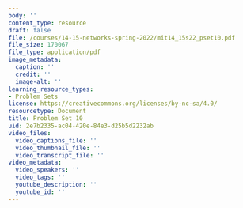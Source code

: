 ```yaml
---
body: ''
content_type: resource
draft: false
file: /courses/14-15-networks-spring-2022/mit14_15s22_pset10.pdf
file_size: 170067
file_type: application/pdf
image_metadata:
  caption: ''
  credit: ''
  image-alt: ''
learning_resource_types:
- Problem Sets
license: https://creativecommons.org/licenses/by-nc-sa/4.0/
resourcetype: Document
title: Problem Set 10
uid: 2e7b2335-ac04-420e-84e3-d25b5d2232ab
video_files:
  video_captions_file: ''
  video_thumbnail_file: ''
  video_transcript_file: ''
video_metadata:
  video_speakers: ''
  video_tags: ''
  youtube_description: ''
  youtube_id: ''
---
```

